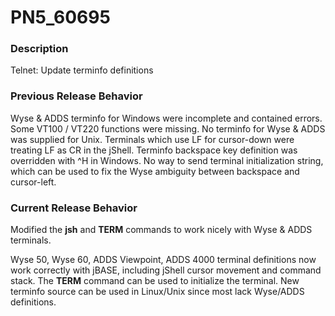 # PN5_60695

<PageHeader />

### Description

Telnet: Update terminfo definitions



### Previous Release Behavior

Wyse & ADDS terminfo for Windows were incomplete and contained errors. Some VT100 / VT220 functions were missing. No terminfo for Wyse & ADDS was supplied for Unix. Terminals which use LF for cursor-down were treating LF as CR in the jShell. Terminfo backspace key definition was overridden with ^H in Windows. No way to send terminal initialization string, which can be used to fix the Wyse ambiguity between backspace and cursor-left.



### Current Release Behavior

Modified the **jsh** and **TERM** commands to work nicely with Wyse & ADDS terminals.

Wyse 50, Wyse 60, ADDS Viewpoint, ADDS 4000 terminal definitions now work correctly with jBASE, including jShell cursor movement and command stack. The **TERM** command can be used to initialize the terminal. New terminfo source can be used in Linux/Unix since most lack Wyse/ADDS definitions.

  
<PageFooter />

